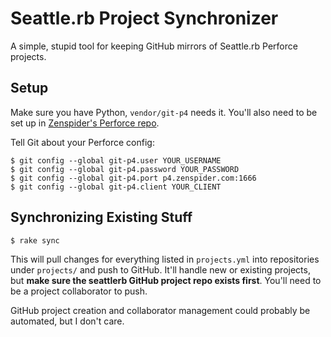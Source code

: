 # Seattle.rb Project Synchronizer

A simple, stupid tool for keeping GitHub mirrors of Seattle.rb
Perforce projects.

## Setup

Make sure you have Python, `vendor/git-p4` needs it. You'll also need
to be set up in [Zenspider's Perforce repo][p4].

[p4]: http://zenspider.com/ZSS/Process/Perforce.html

Tell Git about your Perforce config:

    $ git config --global git-p4.user YOUR_USERNAME
    $ git config --global git-p4.password YOUR_PASSWORD
    $ git config --global git-p4.port p4.zenspider.com:1666
    $ git config --global git-p4.client YOUR_CLIENT

## Synchronizing Existing Stuff

    $ rake sync

This will pull changes for everything listed in `projects.yml` into
repositories under `projects/` and push to GitHub. It'll handle new or
existing projects, but **make sure the seattlerb GitHub project repo
exists first**. You'll need to be a project collaborator to push.

GitHub project creation and collaborator management could probably be
automated, but I don't care.
